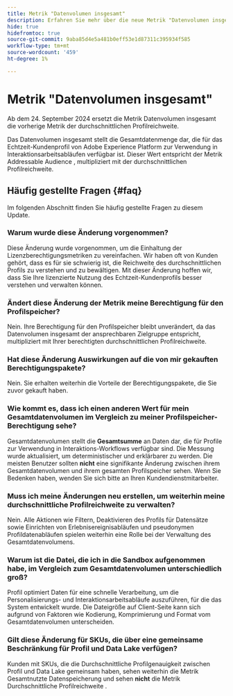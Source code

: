 ```yaml
---
title: Metrik "Datenvolumen insgesamt"
description: Erfahren Sie mehr über die neue Metrik "Datenvolumen insgesamt"und wie sie die Metrik für den vorherigen durchschnittlichen Profilumfang ersetzt.
hide: true
hidefromtoc: true
source-git-commit: 9aba85d4e5a481b0eff53e1d87311c395934f585
workflow-type: tm+mt
source-wordcount: '459'
ht-degree: 1%

---
```



# Metrik &quot;Datenvolumen insgesamt&quot;

Ab dem 24. September 2024 ersetzt die Metrik Datenvolumen insgesamt die vorherige Metrik der durchschnittlichen Profilreichweite.

Das Datenvolumen insgesamt stellt die Gesamtdatenmenge dar, die für das Echtzeit-Kundenprofil von Adobe Experience Platform zur Verwendung in Interaktionsarbeitsabläufen verfügbar ist. Dieser Wert entspricht der Metrik Addressable Audience , multipliziert mit der durchschnittlichen Profilreichweite.

## Häufig gestellte Fragen {#faq}

Im folgenden Abschnitt finden Sie häufig gestellte Fragen zu diesem Update.

### Warum wurde diese Änderung vorgenommen?

Diese Änderung wurde vorgenommen, um die Einhaltung der Lizenzberechtigungsmetriken zu vereinfachen. Wir haben oft von Kunden gehört, dass es für sie schwierig ist, die Reichweite des durchschnittlichen Profils zu verstehen und zu bewältigen. Mit dieser Änderung hoffen wir, dass Sie Ihre lizenzierte Nutzung des Echtzeit-Kundenprofils besser verstehen und verwalten können.

### Ändert diese Änderung der Metrik meine Berechtigung für den Profilspeicher?

Nein. Ihre Berechtigung für den Profilspeicher bleibt unverändert, da das Datenvolumen insgesamt der ansprechbaren Zielgruppe entspricht, multipliziert mit Ihrer berechtigten durchschnittlichen Profilreichweite.

### Hat diese Änderung Auswirkungen auf die von mir gekauften Berechtigungspakete?

Nein. Sie erhalten weiterhin die Vorteile der Berechtigungspakete, die Sie zuvor gekauft haben.

### Wie kommt es, dass ich einen anderen Wert für mein Gesamtdatenvolumen im Vergleich zu meiner Profilspeicher-Berechtigung sehe?

Gesamtdatenvolumen stellt die **Gesamtsumme** an Daten dar, die für Profile zur Verwendung in Interaktions-Workflows verfügbar sind. Die Messung wurde aktualisiert, um deterministischer und erklärbarer zu werden. Die meisten Benutzer sollten **nicht** eine signifikante Änderung zwischen ihrem Gesamtdatenvolumen und ihrem gesamten Profilspeicher sehen. Wenn Sie Bedenken haben, wenden Sie sich bitte an Ihren Kundendienstmitarbeiter.

### Muss ich meine Änderungen neu erstellen, um weiterhin meine durchschnittliche Profilreichweite zu verwalten?

Nein. Alle Aktionen wie Filtern, Deaktivieren des Profils für Datensätze sowie Einrichten von Erlebnisereignisabläufen und pseudonymen Profildatenabläufen spielen weiterhin eine Rolle bei der Verwaltung des Gesamtdatenvolumens.

### Warum ist die Datei, die ich in die Sandbox aufgenommen habe, im Vergleich zum Gesamtdatenvolumen unterschiedlich groß?

Profil optimiert Daten für eine schnelle Verarbeitung, um die Personalisierungs- und Interaktionsarbeitsabläufe auszuführen, für die das System entwickelt wurde. Die Dateigröße auf Client-Seite kann sich aufgrund von Faktoren wie Kodierung, Komprimierung und Format vom Gesamtdatenvolumen unterscheiden.

### Gilt diese Änderung für SKUs, die über eine gemeinsame Beschränkung für Profil und Data Lake verfügen?

Kunden mit SKUs, die die Durchschnittliche Profilgenauigkeit zwischen Profil und Data Lake gemeinsam haben, sehen weiterhin die Metrik Gesamtnutzte Datenspeicherung und sehen **nicht** die Metrik Durchschnittliche Profilreichweite .
